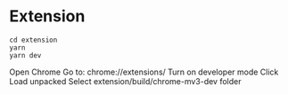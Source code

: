# Extension

```
cd extension
yarn
yarn dev
```

Open Chrome
Go to: chrome://extensions/
Turn on developer mode
Click Load unpacked
Select extension/build/chrome-mv3-dev folder